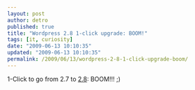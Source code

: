 ```yaml
---
layout: post
author: detro
published: true
title: "Wordpress 2.8 1-click upgrade: BOOM!"
tags: [it, curiosity]
date: "2009-06-13 10:10:35"
updated: "2009-06-13 10:10:35"
permalink: /2009/06/13/wordpress-2-8-1-click-upgrade-boom/
---
```


1-Click to go from 2.7 to <a href="http://codex.wordpress.org/Version_2.8">2.8</a>: BOOM!!! ;)
